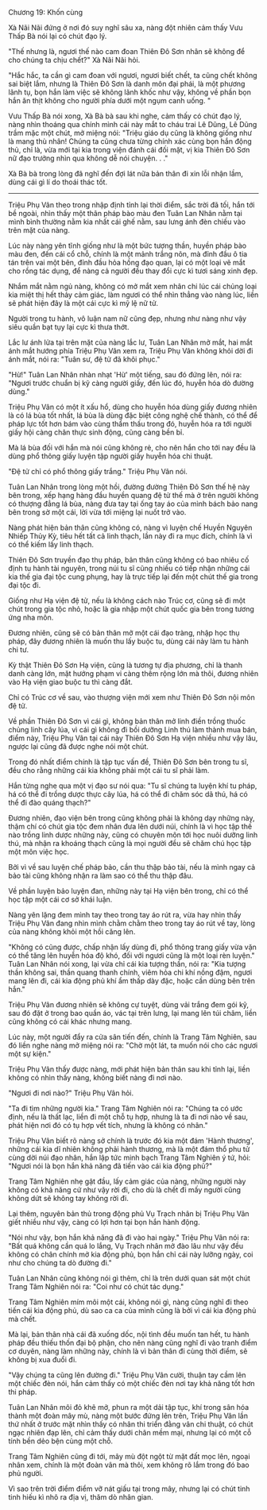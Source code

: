 




Chương 19: Khốn cùng


Xà Nãi Nãi đứng ở nơi đó suy nghĩ sâu xa, nàng đột nhiên cảm thấy Vưu Thấp Bà nói lại có chút đạo lý.

"Thế nhưng là, ngươi thế nào cam đoan Thiên Đô Sơn nhân sẽ không để cho chúng ta chịu chết?" Xà Nãi Nãi hỏi.

"Hắc hắc, ta cần gì cam đoan với ngươi, ngươi biết chết, ta cũng chết không sai biệt lắm, nhưng là Thiên Đô Sơn là danh môn đại phái, là một phương lãnh tụ, bọn hắn làm việc sẽ không lãnh khốc như vậy, không về phần bọn hắn ăn thịt không cho người phía dưới một ngụm canh uống. "

Vưu Thấp Bà nói xong, Xà Bà bà sau khi nghe, cảm thấy có chút đạo lý, nàng nhìn thoáng qua chính mình cái này mắt to cháu trai Lê Dũng, Lê Dũng trầm mặc một chút, mở miệng nói: "Triệu giáo dụ cũng là không giống như là mang thù nhân! Chúng ta cũng chưa từng chính xác cùng bọn hắn động thủ, chỉ là, vừa mới tại kia trong viện đánh cái đối mặt, vị kia Thiên Đô Sơn nữ đạo trưởng nhìn qua không dễ nói chuyện. . ."

Xà Bà bà trong lòng đã nghĩ đến đợi lát nữa bản thân đi xin lỗi nhận lầm, dùng cái gì lí do thoái thác tốt.

-----------------

Triệu Phụ Vân theo trong nhập định tỉnh lại thời điểm, sắc trời đã tối, hắn tới bề ngoài, nhìn thấy một thân pháp bào màu đen Tuân Lan Nhân nằm tại mình bình thường nằm kia nhất cái ghế nằm, sau lưng ánh đèn chiếu vào trên mặt của nàng.

Lúc này nàng yên tĩnh giống như là một bức tượng thần, huyền pháp bào màu đen, đến cái cổ chỗ, chính là một mảnh trắng nõn, mà đỉnh đầu ô tia tán trên vai một bên, đỉnh đầu hỏa hồng đạo quan, lại có một loại vẽ mắt cho rồng tác dụng, để nàng cả người đều thay đổi cực kì tươi sáng xinh đẹp.

Nhắm mắt nằm ngủ nàng, không có mở mắt xem nhân chi lúc cái chủng loại kia miệt thị hết thảy cảm giác, làm ngươi có thể nhìn thẳng vào nàng lúc, liền sẽ phát hiện đây là một cái cực kì mỹ lệ nữ tử.

Người trong tu hành, vô luận nam nữ cũng đẹp, nhưng như nàng như vậy siêu quần bạt tụy lại cực kì thưa thớt.

Lắc lư ánh lửa tại trên mặt của nàng lắc lư, Tuân Lan Nhân mở mắt, hai mắt ánh mắt hướng phía Triệu Phụ Vân xem ra, Triệu Phụ Vân không khỏi dời đi ánh mắt, nói ra: "Tuân sư, đệ tử đã khôi phục."

"Hừ!" Tuân Lan Nhân nhàn nhạt 'Hừ' một tiếng, sau đó đứng lên, nói ra: "Ngươi trước chuẩn bị kỹ càng người giấy, đến lúc đó, huyễn hóa dò đường dùng."

Triệu Phụ Vân có một ít xấu hổ, dùng cho huyễn hóa dùng giấy đương nhiên là có lá bùa tốt nhất, lá bùa là dùng đặc biệt công nghệ chế thành, có thể để pháp lực tốt hơn bám vào cùng thẩm thấu trong đó, huyễn hóa ra tới người giấy hội càng chân thực sinh động, cũng càng bền bỉ.

Mà lá bùa đối với hắn mà nói cũng không rẻ, cho nên hắn cho tới nay đều là dùng phổ thông giấy luyện tập người giấy huyễn hóa chi thuật.

"Đệ tử chỉ có phổ thông giấy trắng." Triệu Phụ Vân nói.

Tuân Lan Nhân trong lòng một hồi, đường đường Thiên Đô Sơn thế hệ này bên trong, xếp hạng hàng đầu huyền quang đệ tử thế mà ở trên người không có thượng đẳng lá bùa, nàng đưa tay tại ống tay áo của mình bách bảo nang bên trong sờ một cái, lời vừa tới miệng lại nuốt trở vào.

Nàng phát hiện bản thân cũng không có, nàng vì luyện chế Huyền Nguyên Nhiếp Thủy Kỳ, tiêu hết tất cả linh thạch, lần này đi ra mục đích, chính là vì có thể kiếm lấy linh thạch.

Thiên Đô Sơn truyền đạo thụ pháp, bản thân cũng không có bao nhiêu cố định tu hành tài nguyên, trong núi tu sĩ cũng nhiều có tiếp nhận những cái kia thế gia đại tộc cung phụng, hay là trực tiếp lại đến một chút thế gia trong đại tộc đi.

Giống như Hạ viện đệ tử, nếu là không cách nào Trúc cơ, cũng sẽ đi một chút trong gia tộc nhỏ, hoặc là gia nhập một chút quốc gia bên trong tương ứng nha môn.

Đương nhiên, cũng sẽ có bản thân mở một cái đạo tràng, nhập học thụ pháp, đây đương nhiên là muốn thu lấy buộc tu, dùng cái này làm tu hành chi tư.

Kỳ thật Thiên Đô Sơn Hạ viện, cũng là tương tự địa phương, chỉ là thanh danh càng lớn, mặt hướng phạm vi càng thêm rộng lớn mà thôi, đương nhiên vào Hạ viện giao buộc tu thì càng đắt.

Chỉ có Trúc cơ về sau, vào thượng viện mới xem như Thiên Đô Sơn nội môn đệ tử.

Về phần Thiên Đô Sơn vì cái gì, không bản thân mở linh điền trồng thuốc chủng linh cây lúa, vì cái gì không đi bồi dưỡng Linh thú làm thành mua bán, điểm này, Triệu Phụ Vân tại cái này Thiên Đô Sơn Hạ viện nhiều như vậy lâu, ngược lại cũng đã được nghe nói một chút.

Trong đó nhất điểm chính là tập tục vấn đề, Thiên Đô Sơn bên trong tu sĩ, đều cho rằng những cái kia không phải một cái tu sĩ phải làm.

Hắn từng nghe qua một vị đạo sư nói qua: "Tu sĩ chúng ta luyện khí tu pháp, há có thể đi trồng dược thực cây lúa, há có thể đi chăm sóc dã thú, há có thể đi đào quáng thạch?"

Đương nhiên, đạo viện bên trong cũng không phải là không dạy những này, thậm chí có chút gia tộc đem nhân đưa lên dưới núi, chính là vì học tập thế nào trồng linh dược những này, cũng có chuyên môn tới học nuôi dưỡng linh thú, mà nhận ra khoáng thạch cũng là mọi người đều sẽ chăm chú học tập một môn việc học.

Bởi vì về sau luyện chế pháp bảo, cần thu thập bảo tài, nếu là mình ngay cả bảo tài cũng không nhận ra làm sao có thể thu thập đâu.

Về phần luyện bảo luyện đan, những này tại Hạ viện bên trong, chỉ có thể học tập một cái cơ sở khái luận.

Nàng yên lặng đem mình tay theo trong tay áo rút ra, vừa hay nhìn thấy Triệu Phụ Vân đang nhìn mình chằm chằm theo trong tay áo rút về tay, lòng của nàng không khỏi một hồi căng lên.

"Không có cũng được, chấp nhận lấy dùng đi, phổ thông trang giấy vừa vặn có thể tăng lên huyễn hóa độ khó, đối với ngươi cũng là một loại rèn luyện." Tuân Lan Nhân nói xong, lại vừa chỉ cái kia tượng thần, nói ra: "Kia tượng thần không sai, thần quang thanh chính, viêm hỏa chi khí nồng đậm, ngươi mang lên đi, cái kia động phủ khí ẩm thấp dày đặc, hoặc cần dùng bên trên hắn."

Triệu Phụ Vân đương nhiên sẽ không cự tuyệt, dùng vải trắng đem gói kỹ, sau đó đặt ở trong bao quần áo, vác tại trên lưng, lại mang lên túi châm, liền cũng không có cái khác nhưng mang.

Lúc này, một người đẩy ra cửa sân tiến đến, chính là Trang Tâm Nghiên, sau đó liền nghe nàng mở miệng nói ra: "Chờ một lát, ta muốn nói cho các ngươi một sự kiện."

Triệu Phụ Vân thấy được nàng, mới phát hiện bản thân sau khi tỉnh lại, liền không có nhìn thấy nàng, không biết nàng đi nơi nào.

"Ngươi đi nơi nào?" Triệu Phụ Vân hỏi.

"Ta đi tìm những người kia." Trang Tâm Nghiên nói ra: "Chúng ta có ước định, nếu là thất lạc, liền đi một chỗ tụ hợp, nhưng là ta đi nơi nào về sau, phát hiện nơi đó có tụ hợp vết tích, nhưng là không có nhân."

Triệu Phụ Vân biết rõ nàng sở chính là trước đó kia một đám 'Hành thương', những cái kia dĩ nhiên không phải hành thương, mà là một đám thổ phu tử cùng dời núi đạo nhân, hắn lập tức minh bạch Trang Tâm Nghiên ý tứ, hỏi: "Ngươi nói là bọn hắn khả năng đã tiến vào cái kia động phủ?"

Trang Tâm Nghiên nhẹ gật đầu, lấy cảm giác của nàng, những người này không có khả năng cứ như vậy rời đi, cho dù là chết đi mấy người cũng không dứt sẽ không tay không rời đi.

Lại thêm, nguyên bản thủ trong động phủ Vụ Trạch nhân bị Triệu Phụ Vân giết nhiều như vậy, càng có lợi hơn tại bọn hắn hành động.

"Nói như vậy, bọn hắn khả năng đã đi vào hai ngày." Triệu Phụ Vân nói ra: "Bất quá không cần quá lo lắng, Vụ Trạch nhân mở đào lâu như vậy đều không có chân chính mở kia động phủ, bọn hắn chỉ cái này lưỡng ngày, coi như cho chúng ta dò đường đi."

Tuân Lan Nhân cũng không nói gì thêm, chỉ là trên dưới quan sát một chút Trang Tâm Nghiên nói ra: "Coi như có chút tác dụng."

Trang Tâm Nghiên mím môi một cái, không nói gì, nàng cũng nghĩ đi theo tiến cái kia động phủ, dù sao ca ca của mình cũng là bởi vì cái kia động phủ mà chết.

Mà lại, bản thân nhà cái đã xuống dốc, nội tình đều muốn tan hết, tu hành pháp đều thiếu thốn đại bộ phận, cho nên nàng cũng nghĩ đi vào tranh điểm cơ duyên, nàng làm những này, chính là vì bản thân đi cùng thời điểm, sẽ không bị xua đuổi đi.

"Vậy chúng ta cũng lên đường đi." Triệu Phụ Vân cười, thuận tay cầm lên một chiếc đèn nói, hắn cảm thấy có một chiếc đèn nơi tay khả năng tốt hơn thi pháp.

Tuân Lan Nhân môi đỏ khẽ mở, phun ra một dải tập tục, khí trong sân hóa thành một đoàn mây mù, nàng một bước đứng lên trên, Triệu Phụ Vân lần thứ nhất ở trước mặt nhìn thấy có nhân thi triển đằng vân chi thuật, có chút ngạc nhiên đạp lên, chỉ cảm thấy dưới chân mềm mại, nhưng lại có một cỗ tính bền dẻo bện cùng một chỗ.

Trang Tâm Nghiên cũng đi tới, mây mù đột ngột từ mặt đất mọc lên, ngoại nhân xem, chính là một đoàn vân mà thôi, xem không rõ lắm trong đó bao phủ người.

Vì sao trên trời điểm điểm vỡ nát giấu tại trong mây, nhưng lại có chút tinh tinh hiếu kì nhô ra địa vị, thăm dò nhân gian.




